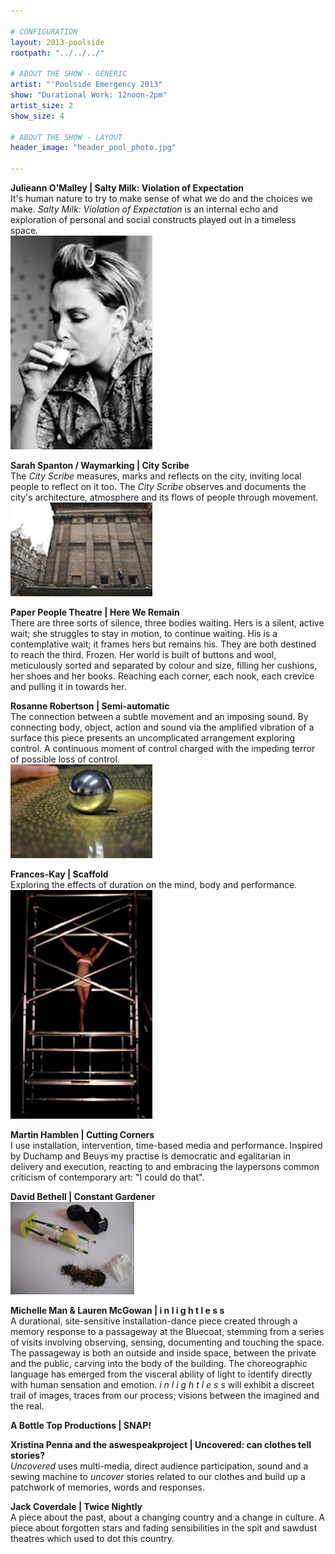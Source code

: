 ```yaml
---

# CONFIGURATION
layout: 2013-poolside
rootpath: "../../../"

# ABOUT THE SHOW - GENERIC
artist: "'Poolside Emergency 2013"
show: "Durational Work: 12noon-2pm"
artist_size: 2
show_size: 4

# ABOUT THE SHOW - LAYOUT
header_image: "header_pool_photo.jpg"

---
```

**Julieann O'Malley | Salty Milk: Violation of Expectation**   
It's human nature to try to make sense of what we do and the choices we make. *Salty Milk: Violation of Expectation* is an internal echo and exploration of personal and social constructs played out in a timeless space.        
![Julieann O'Malley](saltymilkbw1.jpg)        
        
**Sarah Spanton / Waymarking | City Scribe**   
The *City Scribe* measures, marks and reflects on the city, inviting local people to reflect on it too. The *City Scribe* observes and documents the city's architecture, atmosphere and its flows of people through movement.    
![City Scribe](city_scribe.jpg)
        
**Paper People Theatre | Here We Remain**    
There are three sorts of silence, three bodies waiting. Hers is a silent, active wait; she struggles to stay in motion, to continue waiting. His is a contemplative wait; it frames hers but remains his. They are both destined to reach the third. Frozen. Her world is built of buttons and wool, meticulously sorted and separated by colour and size, filling her cushions, her shoes and her books. Reaching each corner, each nook, each crevice and pulling it in towards her.
          
**Rosanne Robertson | Semi-automatic**          
The connection between a subtle movement and an imposing sound. By connecting body, object, action and sound via the amplified vibration of a surface this piece presents an uncomplicated arrangement exploring control. A continuous moment of control charged with the impeding terror of possible loss of control.    
![Rosanne Robertson](rosanne_robertson_2.jpg)    
        
**Frances-Kay | Scaffold**   
Exploring the effects of duration on the mind, body and performance.    
![Frances-Kay](franceskay.jpg)   
        
**Martin Hamblen | Cutting Corners**    
I use installation, intervention, time-based media and performance. Inspired by Duchamp and Beuys my practise is democratic and egalitarian in delivery and execution, reacting to and embracing the laypersons common criticism of contemporary art: "I could do that".    
        
**David Bethell | Constant Gardener**   
![David Bethell](david_bethell.jpg)    
        
**Michelle Man & Lauren McGowan | i n l i g h t l e s s**   
A durational, site-sensitive installation-dance piece created through a memory response to a passageway at the Bluecoat, stemming from a series of visits involving observing, sensing, documenting and touching the space. The passageway is both an outside and inside space, between the private and the public, carving into the body of the building. The choreographic language has emerged from the visceral ability of light to identify directly with human sensation and emotion. *i n l i g h t l e s s*  will exhibit a discreet trail of images, traces from our process; visions between the imagined and the real.     
        
**A Bottle Top Productions | SNAP!**    
        
**Xristina Penna and the aswespeakproject | Uncovered:	can clothes tell stories?**  
*Uncovered* uses multi-media, direct audience participation, sound and a sewing machine to *uncover* stories related to our clothes and build up a patchwork of memories, words and responses.     
        
**Jack Coverdale | Twice Nightly**     
A piece about the past, about a changing country and a change in culture. A piece about forgotten stars and fading sensibilities in the spit and sawdust theatres which used to dot this country.    
